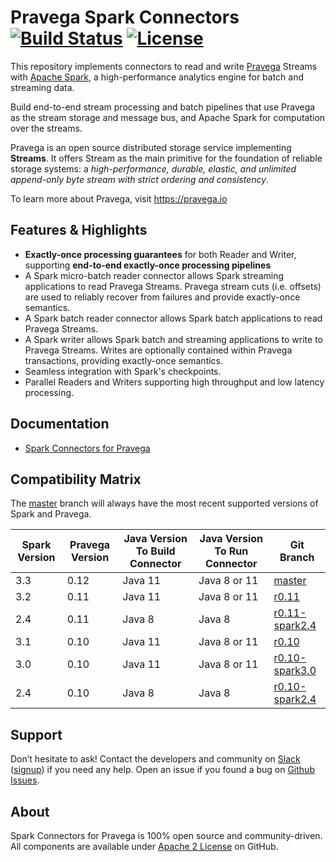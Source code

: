 <!--
Copyright (c) Dell Inc., or its subsidiaries. All Rights Reserved.

Licensed under the Apache License, Version 2.0 (the "License");
you may not use this file except in compliance with the License.
You may obtain a copy of the License at

    http://www.apache.org/licenses/LICENSE-2.0
-->

# Pravega Spark Connectors [![Build Status](https://travis-ci.org/pravega/spark-connectors.svg?branch=master)](https://travis-ci.org/pravega/spark-connectors) [![License](https://img.shields.io/badge/License-Apache%202.0-blue.svg)](https://www.apache.org/licenses/LICENSE-2.0)

This repository implements connectors to read and write [Pravega](http://pravega.io/) Streams with [Apache Spark](http://spark.apache.org/), a high-performance analytics engine for batch and streaming data.

Build end-to-end stream processing and batch pipelines that use Pravega as the stream storage and message bus, and Apache Spark for computation over the streams.

Pravega is an open source distributed storage service implementing **Streams**. It offers Stream as the main primitive for the foundation of reliable storage systems: a *high-performance, durable, elastic, and unlimited append-only byte stream with strict ordering and consistency*.

To learn more about Pravega, visit https://pravega.io

## Features & Highlights

  - **Exactly-once processing guarantees** for both Reader and Writer, supporting **end-to-end exactly-once processing pipelines**
  - A Spark micro-batch reader connector allows Spark streaming applications to read Pravega Streams.
    Pravega stream cuts (i.e. offsets) are used to reliably recover from failures and provide exactly-once semantics.
  - A Spark batch reader connector allows Spark batch applications to read Pravega Streams.
  - A Spark writer allows Spark batch and streaming applications to write to Pravega Streams.
    Writes are optionally contained within Pravega transactions, providing exactly-once semantics.
  - Seamless integration with Spark's checkpoints.
  - Parallel Readers and Writers supporting high throughput and low latency processing.

## Documentation

- [Spark Connectors for Pravega](documentation/src/docs/overview.md)

## Compatibility Matrix

The [master](https://github.com/pravega/spark-connectors) branch will always have the most recent supported versions of Spark and Pravega.

| Spark Version | Pravega Version | Java Version To Build Connector | Java Version To Run Connector | Git Branch                                                                        |
|---------------|-----------------|---------------------------------|-------------------------------|-----------------------------------------------------------------------------------|
| 3.3           | 0.12            | Java 11                         | Java 8 or 11                  | [master](https://github.com/pravega/spark-connectors)                             |
| 3.2           | 0.11            | Java 11                         | Java 8 or 11                  | [r0.11](https://github.com/pravega/spark-connectors/tree/r0.11)                   |
| 2.4           | 0.11            | Java 8                          | Java 8                        | [r0.11-spark2.4](https://github.com/pravega/spark-connectors/tree/r0.11-spark2.4) |
| 3.1           | 0.10            | Java 11                         | Java 8 or 11                  | [r0.10](https://github.com/pravega/spark-connectors/tree/r0.10)                   |
| 3.0           | 0.10            | Java 11                         | Java 8 or 11                  | [r0.10-spark3.0](https://github.com/pravega/spark-connectors/tree/r0.10-spark3.0) |
| 2.4           | 0.10            | Java 8                          | Java 8                        | [r0.10-spark2.4](https://github.com/pravega/spark-connectors/tree/r0.10-spark2.4) |

## Support

Don’t hesitate to ask! Contact the developers and community on [Slack](https://pravega-io.slack.com/) ([signup](https://pravega-slack-invite.herokuapp.com/)) if you need any help. Open an issue if you found a bug on [Github Issues](https://github.com/pravega/spark-connectors/issues).

## About

Spark Connectors for Pravega is 100% open source and community-driven. All components are available under [Apache 2 License](https://www.apache.org/licenses/LICENSE-2.0.html) on GitHub.
